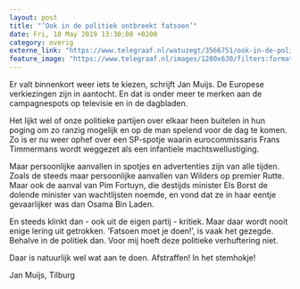 ```yaml
---
layout: post
title: "’Ook in de politiek ontbreekt fatsoen’"
date: Fri, 10 May 2019 13:30:00 +0200
category: overig
externe_link: "https://www.telegraaf.nl/watuzegt/3566751/ook-in-de-politiek-ontbreekt-fatsoen"
feature_image: "https://www.telegraaf.nl/images/1200x630/filters:format(jpeg):quality(80)/cdn-kiosk-api.telegraaf.nl/346ceacc-731c-11e9-aa5b-02d2fb1aa1d7.jpg"
---
```


<p class="intro">Er valt binnenkort weer iets te kiezen, schrijft Jan Muijs. De Europese verkiezingen zijn in aantocht. En dat is onder meer te merken aan de campagnespots op televisie en in de dagbladen.</p> <p>Het lijkt wel of onze politieke partijen over elkaar heen buitelen in hun poging om zo ranzig mogelijk en op de man spelend voor de dag te komen. Zo is er nu weer ophef over een SP-spotje waarin eurocommissaris Frans Timmermans wordt weggezet als een infantiele machtswellustiging.</p><p>Maar persoonlijke aanvallen in spotjes en advertenties zijn van alle tijden. Zoals de steeds maar persoonlijke aanvallen van Wilders op premier Rutte. Maar ook de aanval van Pim Fortuyn, die destijds minister Els Borst de dolende minister van wachtlijsten noemde, en vond dat ze in haar eentje gevaarlijker was dan Osama Bin Laden.</p><p>En steeds klinkt dan - ook uit de eigen partij - kritiek. Maar daar wordt nooit enige lering uit getrokken. ’Fatsoen moet je doen!’, is vaak het gezegde. Behalve in de politiek dan. Voor mij hoeft deze politieke verhuftering niet.</p><p>Daar is natuurlijk wel wat aan te doen. Afstraffen! In het stemhokje!</p><p>Jan Muijs, Tilburg</p>
